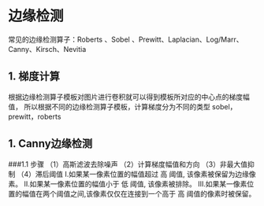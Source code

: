 # 边缘检测
常见的边缘检测算子：Roberts 、Sobel 、Prewitt、Laplacian、Log/Marr、Canny、Kirsch、Nevitia
## 1. 梯度计算
根据边缘检测算子模板对图片进行卷积就可以得到模板所对应的中心点的梯度幅值，
所以根据不同的边缘检测算子模板，计算梯度分为不同的类型
sobel，prewitt，roberts


## 1. Canny边缘检测
###1.1 步骤
（1）高斯滤波去除噪声
（2）计算梯度幅值和方向
（3）非最大值抑制
（4）滞后阈值
    Ⅰ.如果某一像素位置的幅值超过 高 阈值, 该像素被保留为边缘像素。
    Ⅱ.如果某一像素位置的幅值小于 低 阈值, 该像素被排除。
    Ⅲ.如果某一像素位置的幅值在两个阈值之间,该像素仅仅在连接到一个高于 高 阈值的像素时被保留。
